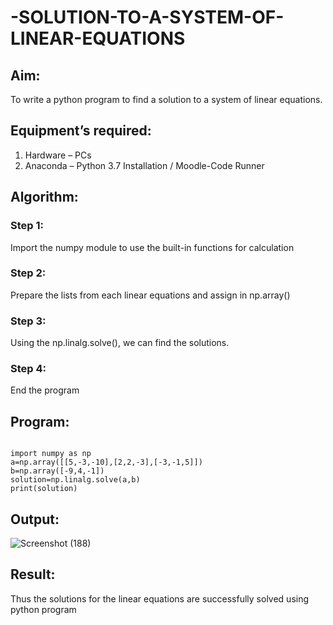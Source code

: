 # -SOLUTION-TO-A-SYSTEM-OF-LINEAR-EQUATIONS
## Aim:
To write a python program to find a solution to a system of linear equations.
## Equipment’s required:
1. 	Hardware – PCs
2. 	Anaconda – Python 3.7 Installation / Moodle-Code Runner
## Algorithm:
### Step 1: 
Import the numpy module to use the built-in functions for calculation
### Step 2: 
Prepare the lists from each linear equations and assign in np.array()
### Step 3: 
Using the np.linalg.solve(), we can find the solutions.
### Step 4: 
End the program
## Program:
```

import numpy as np
a=np.array([[5,-3,-10],[2,2,-3],[-3,-1,5]])
b=np.array([-9,4,-1])
solution=np.linalg.solve(a,b)
print(solution)

```
## Output:

![Screenshot (188)](https://github.com/RahiniAchudhan/-SOLUTION-TO-A-SYSTEM-OF-LINEAR-EQUATIONS/assets/145742838/1b40e811-82f3-4a23-8083-3888ee5bf1b9)

## Result: 
Thus the solutions for the linear equations are successfully solved using python program

